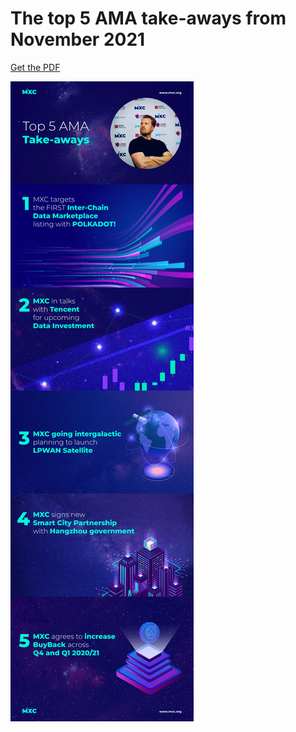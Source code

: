 # The top 5 AMA take-aways from November 2021

[Get the PDF](../../Assets/MXC_Extra/AMA_Takeaway_Nov2020.pdf)

![MXC](../../Assets/MXC_Extra/AMA_Takeaway-Nov2020.jpg)